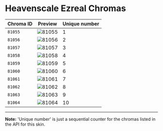 # Heavenscale Ezreal Chromas

| Chroma ID | Preview | Unique number |
|---|---|---|
| `81055` | ![81055](https://raw.communitydragon.org/latest/plugins/rcp-be-lol-game-data/global/default/v1/champion-chroma-images/81/81055.png) | 1 |
| `81056` | ![81056](https://raw.communitydragon.org/latest/plugins/rcp-be-lol-game-data/global/default/v1/champion-chroma-images/81/81056.png) | 2 |
| `81057` | ![81057](https://raw.communitydragon.org/latest/plugins/rcp-be-lol-game-data/global/default/v1/champion-chroma-images/81/81057.png) | 3 |
| `81058` | ![81058](https://raw.communitydragon.org/latest/plugins/rcp-be-lol-game-data/global/default/v1/champion-chroma-images/81/81058.png) | 4 |
| `81059` | ![81059](https://raw.communitydragon.org/latest/plugins/rcp-be-lol-game-data/global/default/v1/champion-chroma-images/81/81059.png) | 5 |
| `81060` | ![81060](https://raw.communitydragon.org/latest/plugins/rcp-be-lol-game-data/global/default/v1/champion-chroma-images/81/81060.png) | 6 |
| `81061` | ![81061](https://raw.communitydragon.org/latest/plugins/rcp-be-lol-game-data/global/default/v1/champion-chroma-images/81/81061.png) | 7 |
| `81062` | ![81062](https://raw.communitydragon.org/latest/plugins/rcp-be-lol-game-data/global/default/v1/champion-chroma-images/81/81062.png) | 8 |
| `81063` | ![81063](https://raw.communitydragon.org/latest/plugins/rcp-be-lol-game-data/global/default/v1/champion-chroma-images/81/81063.png) | 9 |
| `81064` | ![81064](https://raw.communitydragon.org/latest/plugins/rcp-be-lol-game-data/global/default/v1/champion-chroma-images/81/81064.png) | 10 |

---

**Note:** 'Unique number' is just a sequential counter for the chromas listed in the API for this skin.